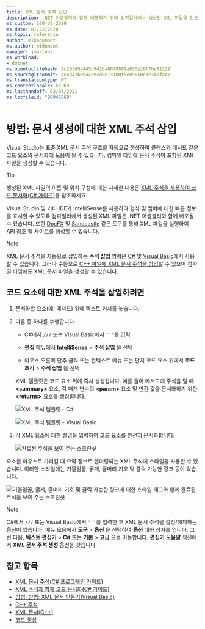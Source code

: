 ```yaml
---
title: XML 문서 주석 삽입
description: .NET 어셈블리와 함께 배포하기 위해 컴파일러에서 생성된 XML 파일을 만드는 데 사용할 수 있는 코드에 XML 문서 주석을 삽입하는 방법을 알아봅니다.
ms.custom: SEO-VS-2020
ms.date: 01/22/2020
ms.topic: reference
author: mikadumont
ms.author: midumont
manager: jmartens
ms.workload:
- dotnet
ms.openlocfilehash: 2c203d9a445d9426a8079801a856e20f7be82229
ms.sourcegitcommit: ae6d47b09a439cd0e13180f5e89510e3e347fd47
ms.translationtype: HT
ms.contentlocale: ko-KR
ms.lasthandoff: 02/08/2021
ms.locfileid: "99946568"
---
```

# <a name="how-to-insert-xml-comments-for-documentation-generation"></a>방법: 문서 생성에 대한 XML 주석 삽입

Visual Studio는 표준 XML 문서 주석 구조를 자동으로 생성하여 클래스와 메서드 같은 코드 요소의 문서화에 도움이 될 수 있습니다. 컴파일 타임에 문서 주석이 포함된 XMl 파일을 생성할 수 있습니다.

> [!TIP]
> 생성된 XML 파일의 이름 및 위치 구성에 대한 자세한 내용은 [XML 주석을 사용하여 코드 문서화(C# 가이드)](/dotnet/csharp/codedoc)를 참조하세요.

Visual Studio 및 기타 IDE가 IntelliSense를 사용하여 형식 및 멤버에 대한 빠른 정보를 표시할 수 있도록 컴파일러에서 생성된 XML 파일은 .NET 어셈블리와 함께 배포될 수 있습니다. 또한 [DocFX](https://dotnet.github.io/docfx/) 및 [Sandcastle](https://www.microsoft.com/download/details.aspx?id=10526) 같은 도구를 통해 XML 파일을 실행하여 API 참조 웹 사이트를 생성할 수 있습니다.

> [!NOTE]
> XML 문서 주석을 자동으로 삽입하는 **주석 삽입** 명령은 [C#](/dotnet/csharp/programming-guide/xmldoc/xml-documentation-comments) 및 [Visual Basic](/dotnet/visual-basic/programming-guide/program-structure/how-to-create-xml-documentation)에서 사용할 수 있습니다. 그러나 수동으로 [C++ 파일에 XML 문서 주석을 삽입](/cpp/build/reference/xml-documentation-visual-cpp)할 수 있으며 컴파일 타임에도 XML 문서 파일을 생성할 수 있습니다.

## <a name="to-insert-xml-comments-for-a-code-element"></a>코드 요소에 대한 XML 주석을 삽입하려면

1. 문서화할 요소(예: 메서드) 위에 텍스트 커서를 놓습니다.

2. 다음 중 하나를 수행합니다.

   - C#에서 `///` 또는 Visual Basic에서 `'''`를 입력

   - **편집** 메뉴에서 **IntelliSense** > **주석 삽입** 을 선택

   - 마우스 오른쪽 단추 클릭 또는 컨텍스트 메뉴 또는 단지 코드 요소 위에서 **코드 조각** > **주석 삽입** 을 선택

   XML 템플릿은 코드 요소 위에 즉시 생성됩니다. 예를 들어 메서드에 주석을 달 때 **\<summary\>** 요소, 각 매개 변수의 **\<param\>** 요소 및 반환 값을 문서화하기 위한 **\<returns\>** 요소를 생성합니다.

   ![XML 주석 템플릿 - C#](media/doc-preview-cs.png)

   ![XML 주석 템플릿 - Visual Basic](media/doc-preview-vb.png)

3. 각 XML 요소에 대한 설명을 입력하여 코드 요소를 완전히 문서화합니다.

   ![완료된 주석을 보여 주는 스크린샷](media/doc-result-cs.png)

요소를 마우스로 가리킬 때 요약 정보로 렌더링되는 XML 주석에 스타일을 사용할 수 있습니다. 이러한 스타일에는 기울임꼴, 굵게, 글머리 기호 및 클릭 가능한 링크 등이 있습니다.

   ![기울임꼴, 굵게, 글머리 기호 및 클릭 가능한 링크에 대한 스타일 태그와 함께 완료된 주석을 보여 주는 스크린샷](media/doc-style-cs.png) 

> [!NOTE]
> C#에서 `///` 또는 Visual Basic에서 `'''`를 입력한 후 XML 문서 주석을 설정/해제하는 [옵션](../../ide/reference/options-text-editor-csharp-advanced.md)이 있습니다. 메뉴 모음에서 **도구** > **옵션** 을 선택하여 **옵션** 대화 상자를 엽니다. 그런 다음, **텍스트 편집기** > **C#** 또는 **기본** > **고급** 으로 이동합니다. **편집기 도움말** 섹션에서 **XML 문서 주석 생성** 옵션을 찾습니다.

## <a name="see-also"></a>참고 항목

- [XML 문서 주석(C# 프로그래밍 가이드)](/dotnet/csharp/programming-guide/xmldoc/xml-documentation-comments)
- [XML 주석과 함께 코드 문서화(C# 가이드)](/dotnet/csharp/codedoc)
- [방법: 방법: XML 문서 만들기(Visual Basic)](/dotnet/visual-basic/programming-guide/program-structure/how-to-create-xml-documentation)
- [C++ 주석](/cpp/cpp/comments-cpp)
- [XML 문서(C++)](/cpp/build/reference/xml-documentation-visual-cpp)
- [코드 생성](../code-generation-in-visual-studio.md)
